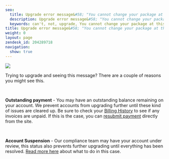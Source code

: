 ```yaml
---
seo:
  title: Upgrade error message&#58; "You cannot change your package at this time because your account is not active."
  description: Upgrade error message&#58; "You cannot change your package at this time because your account is not active."
  keywords: can't, not, upgrade, You cannot change your package at this time because your account is not active, cannot, change, package
title: Upgrade error message&#58; "You cannot change your package at this time because your account is not active."
weight: 0
layout: page
zendesk_id: 204289718
navigation:
  show: true
---
```


![]({{root_url}}/images/cannotchangepackagenotactive.png)

Trying to upgrade and seeing this message? There are a couple of reasons you might see this.&nbsp;

&nbsp;

**Outstanding payment** - You may have an outstanding balance remaining on your account. We prevent accounts from upgrading further until these kind of issues are cleared up. Be sure to check your [Billing History](https://sendgrid.com/billing) to see if any invoices are unpaid. If this is the case, you can [resubmit payment](/hc/en-us/articles/200183078-Update-your-Credit-Card-Resubmit-Payments) directly from the site.&nbsp;

&nbsp;

**Account Suspension** - Our compliance team may have your account under review, this status also prevents further upgrading until everything has been resolved. [Read more here](/hc/en-us/articles/200182918-Account-Under-Review-Suspended) about what to do in this case.
